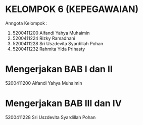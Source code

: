 # KELOMPOK 6 (KEPEGAWAIAN)

Anngota Kelompok :
1. 5200411200 Alfandi Yahya Muhaimin
2. 5200411224 Rizky Ramadhani
3. 5200411228 Sri Uszdevita Syardillah Pohan
4. 5200411232 Rahmita Yida Prihasty


# Mengerjakan BAB I dan II
5200411200 Alfandi Yahya Muhaimin

# Mengerjakan BAB III dan IV
5200411228 Sri Uszdevita Syardillah Pohan
